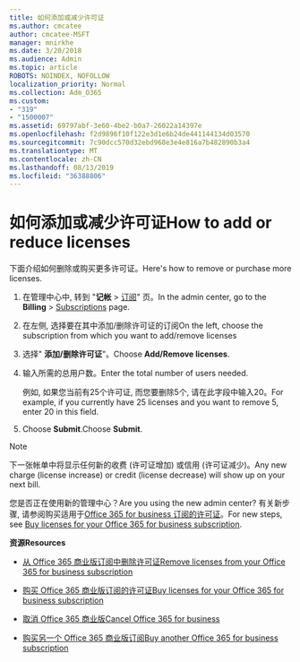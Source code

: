 ```yaml
---
title: 如何添加或减少许可证
ms.author: cmcatee
author: cmcatee-MSFT
manager: mnirkhe
ms.date: 3/20/2018
ms.audience: Admin
ms.topic: article
ROBOTS: NOINDEX, NOFOLLOW
localization_priority: Normal
ms.collection: Adm_O365
ms.custom:
- "319"
- "1500007"
ms.assetid: 69797abf-3e60-4be2-b0a7-26022a14397e
ms.openlocfilehash: f2d9896f10f122e3d1e6b24de441144134d03570
ms.sourcegitcommit: 7c90dcc570d32ebd968e3e4e816a7b482890b3a4
ms.translationtype: MT
ms.contentlocale: zh-CN
ms.lasthandoff: 08/13/2019
ms.locfileid: "36388806"
---
```

# <a name="how-to-add-or-reduce-licenses"></a><span data-ttu-id="7a95d-102">如何添加或减少许可证</span><span class="sxs-lookup"><span data-stu-id="7a95d-102">How to add or reduce licenses</span></span>

<span data-ttu-id="7a95d-103">下面介绍如何删除或购买更多许可证。</span><span class="sxs-lookup"><span data-stu-id="7a95d-103">Here's how to remove or purchase more licenses.</span></span>
  
1. <span data-ttu-id="7a95d-104">在管理中心中, 转到 "**记帐** \> [订阅](https://go.microsoft.com/fwlink/p/?linkid=842054)" 页。</span><span class="sxs-lookup"><span data-stu-id="7a95d-104">In the admin center, go to the **Billing** \> [Subscriptions](https://go.microsoft.com/fwlink/p/?linkid=842054) page.</span></span>

2. <span data-ttu-id="7a95d-105">在左侧, 选择要在其中添加/删除许可证的订阅</span><span class="sxs-lookup"><span data-stu-id="7a95d-105">On the left, choose the subscription from which you want to add/remove licenses</span></span>

3. <span data-ttu-id="7a95d-106">选择" **添加/删除许可证**"。</span><span class="sxs-lookup"><span data-stu-id="7a95d-106">Choose **Add/Remove licenses**.</span></span>

4. <span data-ttu-id="7a95d-107">输入所需的总用户数。</span><span class="sxs-lookup"><span data-stu-id="7a95d-107">Enter the total number of users needed.</span></span>

    <span data-ttu-id="7a95d-108">例如, 如果您当前有25个许可证, 而您要删除5个, 请在此字段中输入20。</span><span class="sxs-lookup"><span data-stu-id="7a95d-108">For example, if you currently have 25 licenses and you want to remove 5, enter 20 in this field.</span></span>

5. <span data-ttu-id="7a95d-109">Choose **Submit**.</span><span class="sxs-lookup"><span data-stu-id="7a95d-109">Choose **Submit**.</span></span>

> [!NOTE]
> <span data-ttu-id="7a95d-110">下一张帐单中将显示任何新的收费 (许可证增加) 或信用 (许可证减少)。</span><span class="sxs-lookup"><span data-stu-id="7a95d-110">Any new charge (license increase) or credit (license decrease) will show up on your next bill.</span></span>

<span data-ttu-id="7a95d-111">您是否正在使用新的管理中心？</span><span class="sxs-lookup"><span data-stu-id="7a95d-111">Are you using the new admin center?</span></span> <span data-ttu-id="7a95d-112">有关新步骤, 请参阅购买适用于[Office 365 for business 订阅的许可证](https://docs.microsoft.com/en-us/office365/admin/subscriptions-and-billing/buy-licenses)。</span><span class="sxs-lookup"><span data-stu-id="7a95d-112">For new steps, see [Buy licenses for your Office 365 for business subscription](https://docs.microsoft.com/en-us/office365/admin/subscriptions-and-billing/buy-licenses).</span></span>

 <span data-ttu-id="7a95d-113">**资源**</span><span class="sxs-lookup"><span data-stu-id="7a95d-113">**Resources**</span></span>
  
- [<span data-ttu-id="7a95d-114">从 Office 365 商业版订阅中删除许可证</span><span class="sxs-lookup"><span data-stu-id="7a95d-114">Remove licenses from your Office 365 for business subscription</span></span>](https://docs.microsoft.com/en-us/office365/admin/subscriptions-and-billing/remove-licenses-from-subscription)

- [<span data-ttu-id="7a95d-115">购买 Office 365 商业版订阅的许可证</span><span class="sxs-lookup"><span data-stu-id="7a95d-115">Buy licenses for your Office 365 for business subscription</span></span>](https://docs.microsoft.com/en-us/office365/admin/subscriptions-and-billing/buy-licenses)

- [<span data-ttu-id="7a95d-116">取消 Office 365 商业版</span><span class="sxs-lookup"><span data-stu-id="7a95d-116">Cancel Office 365 for business</span></span>](https://docs.microsoft.com/en-us/office365/admin/subscriptions-and-billing/cancel-your-subscription)

- [<span data-ttu-id="7a95d-117">购买另一个 Office 365 商业版订阅</span><span class="sxs-lookup"><span data-stu-id="7a95d-117">Buy another Office 365 for business subscription</span></span>](https://docs.microsoft.com/en-us/office365/admin/subscriptions-and-billing/buy-another-subscription)
